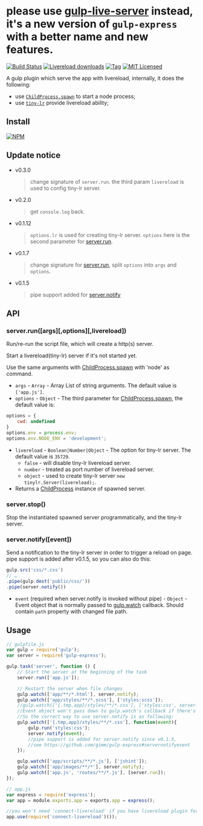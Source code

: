 please use [gulp-live-server](https://github.com/gimm/gulp-express) instead, it's a new version of `gulp-express` with a better name and new features.
===

[![Build Status][1]][2] [![Livereload downloads][3]][4] [![Tag][9]][8] [![MIT Licensed][5]](http://www.wtfpl.net/)

[1]: http://img.shields.io/travis/gimm/gulp-express/master.svg
[2]: https://travis-ci.org/gimm/gulp-express

[3]: http://img.shields.io/npm/dm/gulp-express.svg
[4]: https://www.npmjs.com/package/gulp-express

[5]: http://img.shields.io/badge/license-WTFPL-blue.svg

[8]: https://github.com/gimm/gulp-express/releases
[9]: https://img.shields.io/github/tag/gimm/gulp-express.svg

A gulp plugin which serve the app with livereload, internally, it does the following:
 * use [`ChildProcess.spawn`](http://nodejs.org/api/child_process.html#child_process_child_process_spawn_command_args_options) to start a node process;
 * use [`tiny-lr`](https://github.com/mklabs/tiny-lr) provide livereload ability;

## Install
[![NPM](https://nodei.co/npm/gulp-express.png?compact=true)](https://nodei.co/npm/gulp-express/)

## Update notice
* v0.3.0

    > change signature of `server.run`. the third param `livereload` is used to config tiny-lr server.

* v0.2.0

    > get `console.log` back.

* v0.1.12

    > `options.lr` is used for creating tiny-lr server.  `options` here is the second parameter for [server.run](#serverrunargsoptions).

* v0.1.7
    > change signature for [server.run](#serverrunargsoptions), split `options`  into `args` and `options`.

* v0.1.5
    > pipe support added for [server.notify](#servernotifyevent)


## API

### server.run([args][,options][,livereload])
Run/re-run the script file, which will create a http(s) server.

Start a livereload(tiny-lr) server if it's not started yet.

Use the same arguments with [ChildProcess.spawn](http://nodejs.org/api/child_process.html#child_process_child_process_spawn_command_args_options) with 'node' as command.

* `args` - `Array` - Array List of string arguments. The default value is `['app.js']`.
* `options` - `Object` - The third parameter for [ChildProcess.spawn](http://nodejs.org/api/child_process.html#child_process_child_process_spawn_command_args_options), the default value is:
```js
options = {
    cwd: undefined
}
options.env = process.env;
options.env.NODE_ENV = 'development';
```
* `livereload` - `Boolean|Number|Object` - The option for tiny-lr server. The default value is `35729`.
    * `false` - will disable tiny-lr livereload server.
    * `number` - treated as port number of livereload server.
    *  `object` - used to create tiny-lr server `new tinylr.Server(livereload);`.
* Returns a [ChildProcess](http://nodejs.org/api/child_process.html#child_process_class_childprocess) instance of spawned server.

### server.stop()
Stop the instantiated spawned server programmatically, and the tiny-lr server.

### server.notify([event])
Send a notification to the tiny-lr server in order to trigger a reload on page.
pipe support is added after v0.1.5, so you can also do this:
```js
gulp.src('css/*.css')
// …
.pipe(gulp.dest('public/css/'))
.pipe(server.notify())
```
* `event` (required when server.notify is invoked without pipe) - `Object` - Event object that is normally passed to [gulp.watch](https://github.com/gulpjs/gulp/blob/master/docs/API.md#cbevent) callback.
Should contain `path` property with changed file path.

## Usage

```js
// gulpfile.js
var gulp = require('gulp');
var server = require('gulp-express');

gulp.task('server', function () {
    // Start the server at the beginning of the task
    server.run(['app.js']);

    // Restart the server when file changes
    gulp.watch(['app/**/*.html'], server.notify);
    gulp.watch(['app/styles/**/*.scss'], ['styles:scss']);
    //gulp.watch(['{.tmp,app}/styles/**/*.css'], ['styles:css', server.notify]);
    //Event object won't pass down to gulp.watch's callback if there's more than one of them.
    //So the correct way to use server.notify is as following:
    gulp.watch(['{.tmp,app}/styles/**/*.css'], function(event){
        gulp.run('styles:css');
        server.notify(event);
        //pipe support is added for server.notify since v0.1.5,
        //see https://github.com/gimm/gulp-express#servernotifyevent
    });

    gulp.watch(['app/scripts/**/*.js'], ['jshint']);
    gulp.watch(['app/images/**/*'], server.notify);
    gulp.watch(['app.js', 'routes/**/*.js'], [server.run]);
});
```
```js
// app.js
var express = require('express');
var app = module.exports.app = exports.app = express();

//you won't need 'connect-livereload' if you have livereload plugin for your browser
app.use(require('connect-livereload')());
```
